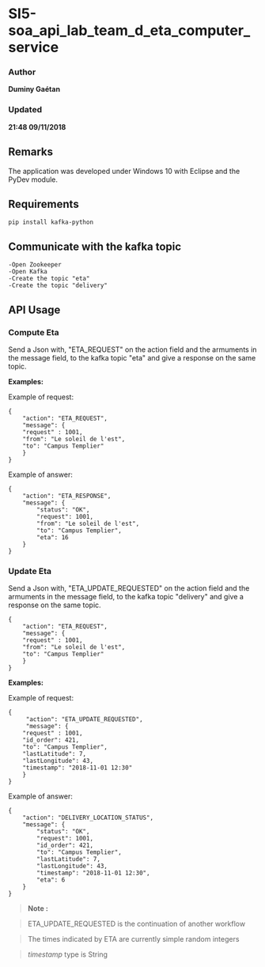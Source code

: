 # SI5-soa_api_lab_team_d_eta_computer_service

### Author
__Duminy Gaétan__
### Updated
__21:48 09/11/2018__

## Remarks

The application was developed under Windows 10 with Eclipse and the PyDev module.

## Requirements

```
pip install kafka-python
```

## Communicate with the kafka topic

```
-Open Zookeeper
-Open Kafka
-Create the topic "eta"
-Create the topic "delivery"
```

## API Usage

### Compute Eta

Send a Json with, "ETA_REQUEST" on the action field and the armuments in the message field, to the kafka topic "eta" and give a response on the same topic.

**Examples:**

Example of request:

```
{   
    "action": "ETA_REQUEST",
    "message": {
	"request" : 1001,
	"from": "Le soleil de l'est",
	"to": "Campus Templier"
    }
}
```

Example of answer:
```
{
    "action": "ETA_RESPONSE",
    "message": {
        "status": "OK",
        "request": 1001,
        "from": "Le soleil de l'est",
        "to": "Campus Templier",
        "eta": 16
    }
}
```

### Update Eta

Send a Json with, "ETA_UPDATE_REQUESTED" on the action field and the armuments in the message field, to the kafka topic "delivery" and give a response on the same topic.

```
{   
    "action": "ETA_REQUEST",
    "message": {
	"request" : 1001,
	"from": "Le soleil de l'est",
	"to": "Campus Templier"
    }
}
```

**Examples:**

Example of request:

```
{  
     "action": "ETA_UPDATE_REQUESTED",
     "message": {
	"request" : 1001,
	"id_order": 421,
	"to": "Campus Templier",
	"lastLatitude": 7,
	"lastLongitude": 43,
	"timestamp": "2018-11-01 12:30"
    }
}
```

Example of answer:
```
{
    "action": "DELIVERY_LOCATION_STATUS",
    "message": {
        "status": "OK",
        "request": 1001,
        "id_order": 421,
        "to": "Campus Templier",
        "lastLatitude": 7,
        "lastLongitude": 43,
        "timestamp": "2018-11-01 12:30",
        "eta": 6
    }
}
```

> **Note :**

> ETA_UPDATE_REQUESTED is the continuation of another workflow

> The times indicated by ETA are currently simple random integers

> *timestamp* type is String